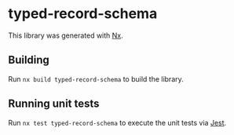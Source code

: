 # typed-record-schema

This library was generated with [Nx](https://nx.dev).

## Building

Run `nx build typed-record-schema` to build the library.

## Running unit tests

Run `nx test typed-record-schema` to execute the unit tests via [Jest](https://jestjs.io).
